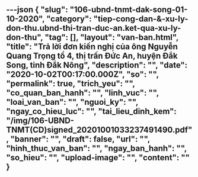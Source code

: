---json
{
    "slug": "106-ubnd-tnmt-dak-song-01-10-2020",
    "category": "tiep-cong-dan-&-xu-ly-don-thu.ubnd-thi-tran-duc-an.ket-qua-xu-ly-don-thu",
    "tag": [],
    "layout": "van-ban.html",
    "title": "Trả lời đơn kiến nghị của ông Nguyễn Quang Trọng tổ 4, thị trấn Đức An, huyện Đắk Song, tỉnh Đắk Nông",
    "description": "",
    "date": "2020-10-02T00:17:00.000Z",
    "so": "",
    "permalink": true,
    "trich_yeu": "",
    "co_quan_ban_hanh": "",
    "linh_vuc": "",
    "loai_van_ban": "",
    "nguoi_ky": "",
    "ngay_co_hieu_luc": "",
    "tai_lieu_dinh_kem": "/img/106-UBND-TNMT(CD)signed_20201001033237491490.pdf",
    "banner": "",
    "draft": false,
    "url": "",
    "hinh_thuc_van_ban": "",
    "ngay_ban_hanh": "",
    "so_hieu": "",
    "upload-image": "",
    "__content__": ""
}
---
